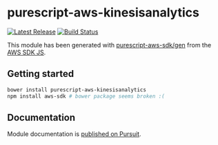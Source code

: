 # purescript-aws-kinesisanalytics

[![Latest Release](https://pursuit.purescript.org/packages/purescript-aws-kinesisanalytics/badge)](https://pursuit.purescript.org/packages/purescript-aws-kinesisanalytics)
[![Build Status](https://app.wercker.com/status/5909b9e96d1080804b17a28f72f87b6b/s/master)](https://app.wercker.com/project/byKey/5909b9e96d1080804b17a28f72f87b6b)

This module has been generated with [purescript-aws-sdk/gen](https://github.com/purescript-aws-sdk/gen) from the [AWS SDK JS](https://github.com/aws/aws-sdk-js).

## Getting started

```sh
bower install purescript-aws-kinesisanalytics
npm install aws-sdk # bower package seems broken :(
```

## Documentation

Module documentation is [published on Pursuit](http://pursuit.purescript.org/packages/purescript-aws-kinesisanalytics).
